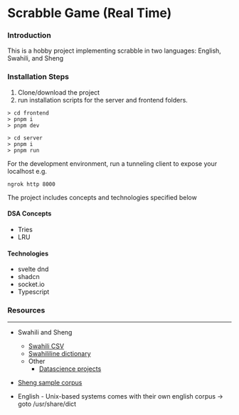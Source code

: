 # Scrabble Game (Real Time)
### Introduction

This is a hobby project implementing scrabble in two languages: English, Swahili, and Sheng

### Installation Steps
1.  Clone/download the project
2. run installation scripts for the server and frontend folders. 
```
> cd frontend
> pnpm i
> pnpm dev
```

```
> cd server
> pnpm i
> pnpm run
```

For the development environment, run a tunneling client to expose your localhost e.g.

```
ngrok http 8000
```

The project includes concepts and technologies specified below


#### DSA Concepts
- Tries
- LRU

#### Technologies
- svelte dnd
- shadcn
- socket.io
- Typescript

### Resources

****
- Swahili and Sheng
  - [Swahili CSV](https://github.com/Kalebu/kamusi)
  - [Swahililine dictionary](https://sw.glosbe.com/sw/sw)
  - Other
    - [Datascience projects](https://www.freecodecamp.org/news/african-language-datasets-for-data-science-projects/)

- [Sheng sample corpus](https://kenyanmagazine.co.ke/200-sheng-words-and-their-meanings/)

- English - Unix-based systems comes with their own english corpus -> goto /usr/share/dict


